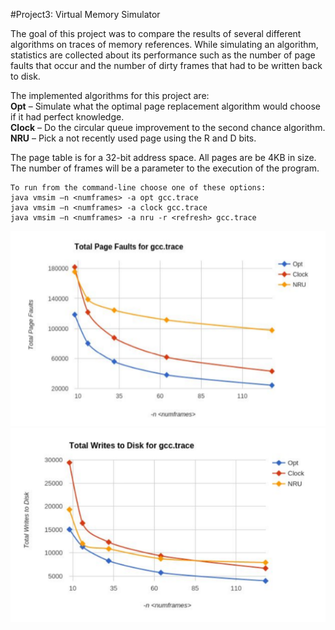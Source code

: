 #Project3: Virtual Memory Simulator

The goal of this project was to compare the results of several different algorithms on traces of memory references. While simulating an algorithm, statistics are collected about its performance such as the number of page faults that occur and the number of dirty frames that had to be written back to disk.<br>

The implemented algorithms for this project are:<br>
**Opt** – Simulate what the optimal page replacement algorithm would choose if it had perfect knowledge.<br>
**Clock** – Do the circular queue improvement to the second chance algorithm.<br>
**NRU** – Pick a not recently used page using the R and D bits.<br>

The page table is for a 32-bit address space. All pages are be 4KB in size. The number of frames will be a parameter to the execution of the program.

```
To run from the command-line choose one of these options:
java vmsim –n <numframes> -a opt gcc.trace
java vmsim –n <numframes> -a clock gcc.trace
java vmsim –n <numframes> -a nru -r <refresh> gcc.trace
```
![alt tag](https://github.com/abrahamjj/School_Projects/blob/master/CS1550/project3/statistics/page_faults_gcc_trace.png)
![alt tag](https://github.com/abrahamjj/School_Projects/blob/master/CS1550/project3/statistics/writes_to_disk_gcc_trace.png)

